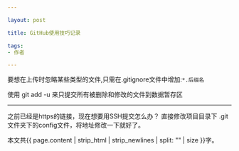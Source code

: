 ```yaml
---

layout: post

title: GitHub使用技巧记录

tags:
- 作者

---
```



要想在上传时忽略某些类型的文件,只需在.gitignore文件中增加:`*.后缀名`

使用 git add -u 来只提交所有被删除和修改的文件到数据暂存区

---

之前已经是https的链接，现在想要用SSH提交怎么办？
直接修改项目目录下 .git文件夹下的config文件，将地址修改一下就好了。

本文共{{ page.content | strip_html | strip_newlines | split: "" | size }}字。
